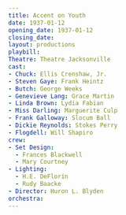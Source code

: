 ```yaml
---
title: Accent on Youth
date: 1937-01-12
opening_date: 1937-01-12
closing_date:
layout: productions
playbill:
Theatre: Theatre Jacksonville
cast:
- Chuck: Ellis Crenshaw, Jr.
- Steven Gaye: Frank Heintz
- Butch: George Weeks
- Genevieve Lang: Grace Martin
- Linda Brown: Lydia Fabian
- Miss Darling: Marguerite Culp
- Frank Galloway: Slocum Ball
- Dickie Reynolds: Stokes Perry
- Flogdell: Will Shapiro
crew:
- Set Design:
  - Frances Blackwell
  - Mary Courtney
- Lighting:
  - H.E. DeFlorin
  - Rudy Baacke
- Director: Huron L. Blyden
orchestra:
---
```


